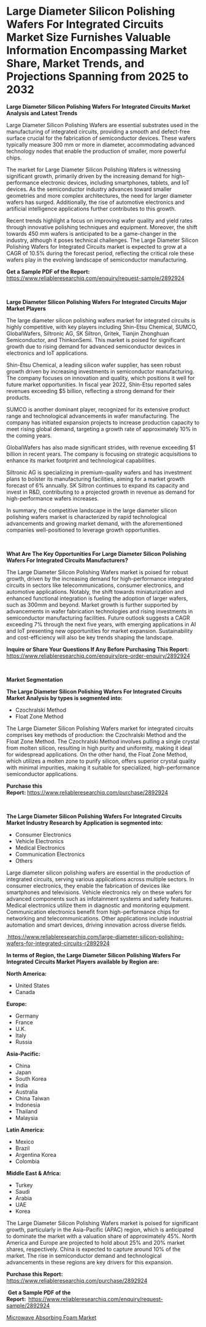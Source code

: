 <p><h1>Large Diameter Silicon Polishing Wafers For Integrated Circuits Market Size Furnishes Valuable Information Encompassing Market Share, Market Trends, and Projections Spanning from 2025 to 2032</h1></p><p><strong>Large Diameter Silicon Polishing Wafers For Integrated Circuits Market Analysis and Latest Trends</strong></p>
<p><p>Large Diameter Silicon Polishing Wafers are essential substrates used in the manufacturing of integrated circuits, providing a smooth and defect-free surface crucial for the fabrication of semiconductor devices. These wafers typically measure 300 mm or more in diameter, accommodating advanced technology nodes that enable the production of smaller, more powerful chips.</p><p>The market for Large Diameter Silicon Polishing Wafers is witnessing significant growth, primarily driven by the increasing demand for high-performance electronic devices, including smartphones, tablets, and IoT devices. As the semiconductor industry advances toward smaller geometries and more complex architectures, the need for larger diameter wafers has surged. Additionally, the rise of automotive electronics and artificial intelligence applications further contributes to this growth.</p><p>Recent trends highlight a focus on improving wafer quality and yield rates through innovative polishing techniques and equipment. Moreover, the shift towards 450 mm wafers is anticipated to be a game-changer in the industry, although it poses technical challenges. The Large Diameter Silicon Polishing Wafers for Integrated Circuits market is expected to grow at a CAGR of 10.5% during the forecast period, reflecting the critical role these wafers play in the evolving landscape of semiconductor manufacturing.</p></p>
<p><strong>Get a Sample PDF of the Report:&nbsp;</strong> <a href="https://www.reliableresearchiq.com/enquiry/request-sample/2892924?utm_campaign=2927&utm_medium=2&utm_source=Github&utm_content=ia&utm_term=15032025&utm_id=large-diameter-silicon-polishing-wafers-for-integrated-circuits">https://www.reliableresearchiq.com/enquiry/request-sample/2892924</a></p>
<p>&nbsp;</p>
<p><strong>Large Diameter Silicon Polishing Wafers For Integrated Circuits Major Market Players</strong></p>
<p><p>The large diameter silicon polishing wafers market for integrated circuits is highly competitive, with key players including Shin-Etsu Chemical, SUMCO, GlobalWafers, Siltronic AG, SK Siltron, Gritek, Tianjin Zhonghuan Semiconductor, and ThinkonSemi. This market is poised for significant growth due to rising demand for advanced semiconductor devices in electronics and IoT applications.</p><p>Shin-Etsu Chemical, a leading silicon wafer supplier, has seen robust growth driven by increasing investments in semiconductor manufacturing. The company focuses on innovation and quality, which positions it well for future market opportunities. In fiscal year 2022, Shin-Etsu reported sales revenues exceeding $5 billion, reflecting a strong demand for their products.</p><p>SUMCO is another dominant player, recognized for its extensive product range and technological advancements in wafer manufacturing. The company has initiated expansion projects to increase production capacity to meet rising global demand, targeting a growth rate of approximately 10% in the coming years.</p><p>GlobalWafers has also made significant strides, with revenue exceeding $1 billion in recent years. The company is focusing on strategic acquisitions to enhance its market footprint and technological capabilities.</p><p>Siltronic AG is specializing in premium-quality wafers and has investment plans to bolster its manufacturing facilities, aiming for a market growth forecast of 6% annually. SK Siltron continues to expand its capacity and invest in R&D, contributing to a projected growth in revenue as demand for high-performance wafers increases.</p><p>In summary, the competitive landscape in the large diameter silicon polishing wafers market is characterized by rapid technological advancements and growing market demand, with the aforementioned companies well-positioned to leverage growth opportunities.</p></p>
<p>&nbsp;</p>
<p><strong>What Are The Key Opportunities For Large Diameter Silicon Polishing Wafers For Integrated Circuits Manufacturers?</strong></p>
<p><p>The Large Diameter Silicon Polishing Wafers market is poised for robust growth, driven by the increasing demand for high-performance integrated circuits in sectors like telecommunications, consumer electronics, and automotive applications. Notably, the shift towards miniaturization and enhanced functional integration is fueling the adoption of larger wafers, such as 300mm and beyond. Market growth is further supported by advancements in wafer fabrication technologies and rising investments in semiconductor manufacturing facilities. Future outlook suggests a CAGR exceeding 7% through the next five years, with emerging applications in AI and IoT presenting new opportunities for market expansion. Sustainability and cost-efficiency will also be key trends shaping the landscape.</p></p>
<p><strong>Inquire or Share Your Questions If Any Before Purchasing This Report:</strong> <a href="https://www.reliableresearchiq.com/enquiry/pre-order-enquiry/2892924?utm_campaign=2927&utm_medium=2&utm_source=Github&utm_content=ia&utm_term=15032025&utm_id=large-diameter-silicon-polishing-wafers-for-integrated-circuits">https://www.reliableresearchiq.com/enquiry/pre-order-enquiry/2892924</a></p>
<p>&nbsp;</p>
<p><strong>Market Segmentation</strong></p>
<p><strong>The Large Diameter Silicon Polishing Wafers For Integrated Circuits Market Analysis by types is segmented into:</strong></p>
<p><ul><li>Czochralski Method</li><li>Float Zone Method</li></ul></p>
<p><p>The Large Diameter Silicon Polishing Wafers market for integrated circuits comprises key methods of production: the Czochralski Method and the Float Zone Method. The Czochralski Method involves pulling a single crystal from molten silicon, resulting in high purity and uniformity, making it ideal for widespread applications. On the other hand, the Float Zone Method, which utilizes a molten zone to purify silicon, offers superior crystal quality with minimal impurities, making it suitable for specialized, high-performance semiconductor applications.</p></p>
<p><strong>Purchase this Report:&nbsp;</strong><a href="https://www.reliableresearchiq.com/purchase/2892924?utm_campaign=2927&utm_medium=2&utm_source=Github&utm_content=ia&utm_term=15032025&utm_id=large-diameter-silicon-polishing-wafers-for-integrated-circuits">https://www.reliableresearchiq.com/purchase/2892924</a></p>
<p>&nbsp;</p>
<p><strong>The Large Diameter Silicon Polishing Wafers For Integrated Circuits Market Industry Research by Application is segmented into:</strong></p>
<p><ul><li>Consumer Electronics</li><li>Vehicle Electronics</li><li>Medical Electronics</li><li>Communication Electronics</li><li>Others</li></ul></p>
<p><p>Large diameter silicon polishing wafers are essential in the production of integrated circuits, serving various applications across multiple sectors. In consumer electronics, they enable the fabrication of devices like smartphones and televisions. Vehicle electronics rely on these wafers for advanced components such as infotainment systems and safety features. Medical electronics utilize them in diagnostic and monitoring equipment. Communication electronics benefit from high-performance chips for networking and telecommunications. Other applications include industrial automation and smart devices, driving innovation across diverse fields.</p></p>
<p><a href="https://www.reliableresearchiq.com/large-diameter-silicon-polishing-wafers-for-integrated-circuits-r2892924?utm_campaign=2927&utm_medium=2&utm_source=Github&utm_content=ia&utm_term=15032025&utm_id=large-diameter-silicon-polishing-wafers-for-integrated-circuits">&nbsp;https://www.reliableresearchiq.com/large-diameter-silicon-polishing-wafers-for-integrated-circuits-r2892924</a></p>
<p><strong>In terms of Region, the Large Diameter Silicon Polishing Wafers For Integrated Circuits Market Players available by Region are:</strong></p>
<p>
    <p> <strong> North America: </strong>
        <ul>
            <li>United States</li>
            <li>Canada</li>
        </ul>
        </p> 
    <p> <strong> Europe: </strong>
        <ul>
            <li>Germany</li>
            <li>France</li>
            <li>U.K.</li>
            <li>Italy</li>
            <li>Russia</li>
        </ul>
        </p> 
    <p> <strong> Asia-Pacific: </strong>
        <ul>
            <li>China</li>
            <li>Japan</li>
            <li>South Korea</li>
            <li>India</li>
            <li>Australia</li>
            <li>China Taiwan</li>
            <li>Indonesia</li>
            <li>Thailand</li>
            <li>Malaysia</li>
        </ul>
        </p> 
    <p> <strong> Latin America: </strong>
        <ul>
            <li>Mexico</li>
            <li>Brazil</li>
            <li>Argentina Korea</li>
            <li>Colombia</li>
        </ul>
        </p> 
    <p> <strong> Middle East & Africa: </strong>
        <ul>
            <li>Turkey</li>
            <li>Saudi</li>
            <li>Arabia</li>
            <li>UAE</li>
            <li>Korea</li>
        </ul>
    </p>
    </p>
<p><p>The Large Diameter Silicon Polishing Wafers market is poised for significant growth, particularly in the Asia-Pacific (APAC) region, which is anticipated to dominate the market with a valuation share of approximately 45%. North America and Europe are projected to hold about 25% and 20% market shares, respectively. China is expected to capture around 10% of the market. The rise in semiconductor demand and technological advancements in these regions are key drivers for this expansion.</p></p>
<p><strong>Purchase this Report: </strong><a href="https://www.reliableresearchiq.com/purchase/2892924?utm_campaign=2927&utm_medium=2&utm_source=Github&utm_content=ia&utm_term=15032025&utm_id=large-diameter-silicon-polishing-wafers-for-integrated-circuits">https://www.reliableresearchiq.com/purchase/2892924</a></p>
<p>&nbsp;<strong>Get a Sample PDF of the Report:&nbsp;&nbsp;</strong><a href="https://www.reliableresearchiq.com/enquiry/request-sample/2892924?utm_campaign=2927&utm_medium=2&utm_source=Github&utm_content=ia&utm_term=15032025&utm_id=large-diameter-silicon-polishing-wafers-for-integrated-circuits">https://www.reliableresearchiq.com/enquiry/request-sample/2892924</a></p>
<p><strong></strong></p>
<p><p><a href="https://github.com/ccreola81/Market-Research-Report-List-1/blob/main/microwave-absorbing-foam-market.md?utm_campaign=2927&utm_medium=2&utm_source=Github&utm_content=ia&utm_term=15032025&utm_id=large-diameter-silicon-polishing-wafers-for-integrated-circuits">Microwave Absorbing Foam Market</a></p></p>